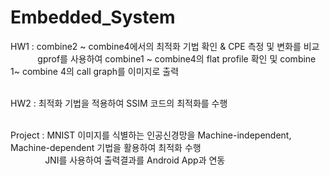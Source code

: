 # Embedded_System
HW1 : combine2 ~ combine4에서의 최적화 기법 확인 & CPE 측정 및 변화를 비교 <br/>
&nbsp;&nbsp;&nbsp;&nbsp;&nbsp;&nbsp;&nbsp;&nbsp;&nbsp;&nbsp;&nbsp;gprof를 사용하여 combine1 ~ combine4의 flat profile 확인 및 combine 1~ combine 4의 call graph를 이미지로 출력 <br/><br/>
      
HW2 : 최적화 기법을 적용하여 SSIM 코드의 최적화를 수행 <br/><br/>

Project : MNIST 이미지를 식별하는 인공신경망을 Machine-independent, Machine-dependent 기법을 활용하여 최적화 수행 <br/>
&nbsp;&nbsp;&nbsp;&nbsp;&nbsp;&nbsp;&nbsp;&nbsp;&nbsp;&nbsp;&nbsp;&nbsp;&nbsp;&nbsp;JNI를 사용하여 출력결과를 Android App과 연동 <br/>
